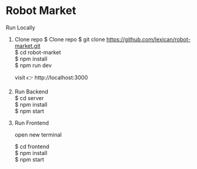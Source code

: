 # Robot Market

Run Locally

1. Clone repo
    $ Clone repo $ git clone https://github.com/lexican/robot-market.git <br>
    $ cd robot-market <br>
    $ npm install <br>
    $ npm run dev
    
    visit 👉  http://localhost:3000

2. Run Backend <br>
    $ cd server <br>
    $ npm install <br>
    $ npm start

3. Run Frontend <br>

    open new terminal <br>
    
    $ cd frontend <br>
    $ npm install<br>
    $ npm start
